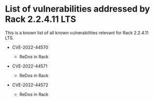 # List of vulnerabilities addressed by Rack 2.2.4.11 LTS

This is a known list of all known vulnerabilities relevant for Rack 2.2.4.11 LTS.

- CVE-2022-44570
  - ReDos in Rack

- CVE-2022-44571
  - ReDos in Rack

- CVE-2022-44572
  - ReDos in Rack
